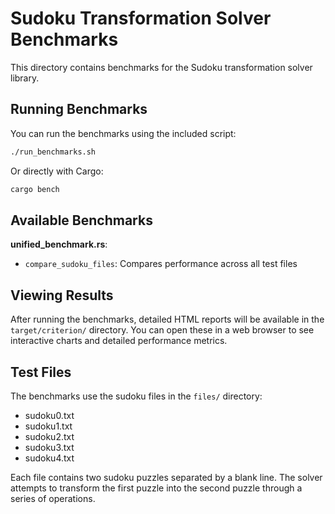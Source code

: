 # Sudoku Transformation Solver Benchmarks

This directory contains benchmarks for the Sudoku transformation solver library.

## Running Benchmarks

You can run the benchmarks using the included script:

```bash
./run_benchmarks.sh
```

Or directly with Cargo:

```bash
cargo bench
```

## Available Benchmarks

**unified_benchmark.rs**:
   - `compare_sudoku_files`: Compares performance across all test files

## Viewing Results

After running the benchmarks, detailed HTML reports will be available in the `target/criterion/` directory. You can open these in a web browser to see interactive charts and detailed performance metrics.

## Test Files

The benchmarks use the sudoku files in the `files/` directory:
- sudoku0.txt
- sudoku1.txt
- sudoku2.txt
- sudoku3.txt
- sudoku4.txt

Each file contains two sudoku puzzles separated by a blank line. The solver attempts to transform the first puzzle into the second puzzle through a series of operations.

